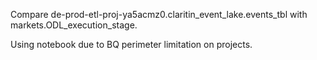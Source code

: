 Compare de-prod-etl-proj-ya5acmz0.claritin_event_lake.events_tbl with markets.ODL_execution_stage.

Using notebook due to BQ perimeter limitation on projects.
